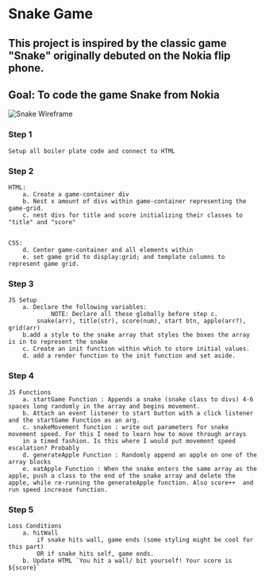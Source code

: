 # Snake Game

## This project is inspired by the classic game "Snake" originally debuted on the Nokia flip phone. 

## Goal: To code the game Snake from Nokia

![Snake Wireframe](https://user-images.githubusercontent.com/107650551/229223419-f583e917-d4a8-4ea3-9e95-20719ccf8cc3.png)



### Step 1
    Setup all boiler plate code and connect to HTML

### Step 2
    HTML:
        a. Create a game-container div 
        b. Nest x amount of divs within game-container representing the game-grid.
        c. nest divs for title and score initializing their classes to "title" and "score"

    
    CSS:
        d. Center game-container and all elements within
        e. set game grid to display:grid; and template columns to represent game grid. 

### Step 3 
    JS Setup
        a. Declare the following variables:
                NOTE: Declare all these globally before step c.
            snake(arr), title(str), score(num), start btn, apple(arr?), grid(arr) 
        b.add a style to the snake array that styles the boxes the array is in to represent the snake
        c. Create an init function within which to store initial values.
        d. add a render function to the init function and set aside. 

### Step 4
    JS Functions
        a. startGame Function : Appends a snake (snake class to divs) 4-6 spaces long randomly in the array and begins movement.
        b. Attach an event listener to start button with a click listener and the startGame Function as an arg.
        c. snakeMovement function : write out parameters for snake movement speed. For this I need to learn how to move through arrays
        in a timed fashion. Is this where I would put movement speed escalation? Probably
        d. generateApple Function : Randomly append an apple on one of the array blocks
        e. eatApple Function : When the snake enters the same array as the apple, push a class to the end of the snake array and delete the apple, while re-running the generateApple function. Also score++  and run speed increase function. 

### Step 5
    Loss Conditions
        a. hitWall
            if snake hits wall, game ends (some styling might be cool for this part)
            OR if snake hits self, game ends.
        b. Update HTML `You hit a wall/ bit yourself! Your score is ${score}`

